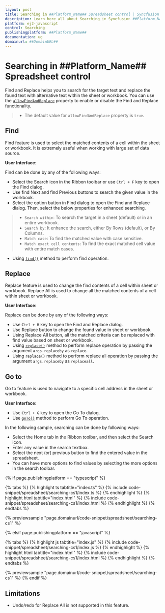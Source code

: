 ```yaml
---
layout: post
title: Searching in ##Platform_Name## Spreadsheet control | Syncfusion
description: Learn here all about Searching in Syncfusion ##Platform_Name## Spreadsheet control of Syncfusion Essential JS 2 and more.
platform: ej2-javascript
control: Searching 
publishingplatform: ##Platform_Name##
documentation: ug
domainurl: ##DomainURL##
---
```


# Searching in ##Platform_Name## Spreadsheet control

Find and Replace helps you to search for the target text and replace the found text with alternative text within the sheet or workbook. You can use the [`allowFindAndReplace`](../api/spreadsheet/#allowfindandreplace) property to enable or disable the Find and Replace functionality.

> * The default value for `allowFindAndReplace` property is `true`.

## Find

Find feature is used to select the matched contents of a cell within the sheet or workbook. It is extremely useful when working with large set of data source.

**User Interface**:

Find can be done by any of the following ways:

* Select the Search icon in the Ribbon toolbar or use `Ctrl + F` key to open the Find dialog.
* Use find Next and find Previous buttons to search the given value in the workbook.
* Select the option button in Find dialog to open the Find and Replace dialog. Then, select the below properties for enhanced searching.

> * `Search within`: To search the target in a sheet (default) or in an entire workbook.
> * `Search by`: It enhance the search, either By Rows (default), or By Columns.
> * `Match case`: To find the matched value with case sensitive.
> * `Match exact cell contents`: To find the exact matched cell value with entire match cases.

* Using [`find()`](../api/spreadsheet/#find) method to perform find operation.

## Replace

Replace feature is used to change the find contents of a cell within sheet or workbook. Replace All is used to change all the matched contents of a cell within sheet or workbook.

**User Interface**:

Replace can be done by any of the following ways:

* Use `Ctrl + H` key to open the Find and Replace dialog.
* Use Replace button to change the found value in sheet or workbook.
* Using Replace All button, all the matched criteria can be replaced with find value based on sheet or workbook.
* Using [`replace()`](../api/spreadsheet/#replace) method to perform replace operation by passing the argument `args.replaceby` as `replace`.
* Using [`replace()`](../api/spreadsheet/#replace) method to perform replace all operation by passing the argument `args.replaceby` as `replaceall`.

## Go to

Go to feature is used to navigate to a specific cell address in the sheet or workbook.

**User Interface**:

* Use `Ctrl + G` key to open the Go To dialog.
* Use [`goTo()`](../api/spreadsheet/#goto) method to perform Go To operation.

In the following sample, searching can be done by following ways:

* Select the Home tab in the Ribbon toolbar, and then select the Search icon.
* Enter any value in the search textbox.
* Select the next (or) previous button to find the entered value in the spreadsheet.
* You can have more options to find values by selecting the more options in the search toolbar.

{% if page.publishingplatform == "typescript" %}

 {% tabs %}
{% highlight ts tabtitle="index.ts" %}
{% include code-snippet/spreadsheet/searching-cs1/index.ts %}
{% endhighlight %}
{% highlight html tabtitle="index.html" %}
{% include code-snippet/spreadsheet/searching-cs1/index.html %}
{% endhighlight %}
{% endtabs %}
        
{% previewsample "page.domainurl/code-snippet/spreadsheet/searching-cs1" %}

{% elsif page.publishingplatform == "javascript" %}

{% tabs %}
{% highlight js tabtitle="index.js" %}
{% include code-snippet/spreadsheet/searching-cs1/index.js %}
{% endhighlight %}
{% highlight html tabtitle="index.html" %}
{% include code-snippet/spreadsheet/searching-cs1/index.html %}
{% endhighlight %}
{% endtabs %}

{% previewsample "page.domainurl/code-snippet/spreadsheet/searching-cs1" %}
{% endif %}

## Limitations

* Undo/redo for Replace All is not supported in this feature.
